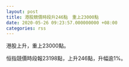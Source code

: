 ```yaml
---
layout: post
title: 港股競價時段升246點　重上23000點
date: 2020-05-26 09:23:57.000000000 +08:00
categories: rss
---
```


港股上升，重上23000點。

恒指競價時段報23198點，上升246點，升幅逾1%。
